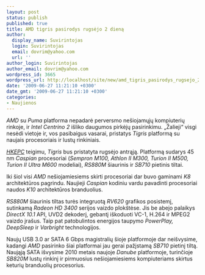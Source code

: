 ```yaml
---
layout: post
status: publish
published: true
title: AMD tigris pasirodys rugsėjo 2 dieną
author:
  display_name: Suvirintojas
  login: Suvirintojas
  email: dovrim@yahoo.com
  url: ''
author_login: Suvirintojas
author_email: dovrim@yahoo.com
wordpress_id: 3665
wordpress_url: http://localhost/site/new/amd_tigris_pasirodys_rugsejo_2_diena/
date: '2009-06-27 11:21:10 +0300'
date_gmt: '2009-06-27 11:21:10 +0300'
categories:
- Naujienos
---
```

<p><i>AMD</i> su <i>Puma</i> platforma nepadarė perversmo nešiojamųjų kompiuterių rinkoje, ir <i>Intel Centrino 2</i> išliko daugumos pirkėjų pasirinkimu. „Žalieji“ visgi nesėdi vietoje ir, vos pasibaigus vasarai, pristatys <i>Tigris</i> platformą su naujais procesoriais ir lustų rinkiniais.</p>
<p><a class="ns" href="http://translate.google.com/translate?prev=hp&hl=lt&js=n&u=http%3A%2F%2Fglobal.hkepc.com%2F3371&sl=zh-CN&tl=en&history_state0="><i>HKEPC</i></a> teigimu, <i>Tigris</i> bus pristatyta rugsėjo antrąją. Platformą sudarys 45 nm <i>Caspian</i> procesoriai (<i>Sempron M100, Athlon II M300, Turion II M500, Turion II Ultra M600</i> modeliai), <i>RS880M</i> šiaurinis ir <i>SB710</i> pietinis tiltai.</p>
<p>Iki šiol visi <i>AMD</i> nešiojamiesiems skirti procesoriai dar buvo gaminami <i>K8</i> architektūros pagrindu. Naujieji <i>Caspian</i> kodiniu vardu pavadinti procesoriai naudos <i>K10</i> architektūros branduolius.</p>
<p><i>RS880M</i> šiaurinis tiltas turės integruotą <i>RV620</i> grafikos posistemį, sutinkamą <i>Radeon HD 3400</i> serijos vaizdo plokštėse. Jis be abejo palaikys <i>DirectX 10.1</i> API, UVD2 dekoderį, gebantį iškoduoti VC-1, H.264 ir MPEG2 vaizdo įrašus. Taip pat patobulintos energijos taupymo <i>PowerPlay, DeepSleep</i> ir <i>Varbright</i> technologijos.</p>
<p>Naujų USB 3.0 ar SATA 6 Gbps magistralių šioje platformoje dar neišvysime, kadangi <i>AMD</i> pasirinko šiai platformai jau gerai pažįstamą <i>SB710</i> pietinį tiltą. Naująją SATA išvysime 2010 metais naujoje <i>Danube</i> platformoje, turinčioje <i>SB820M</i> lustų rinkinį ir pirmuosius nešiojamiesiems kompiuteriams skirtus keturių branduolių procesorius.</p>
